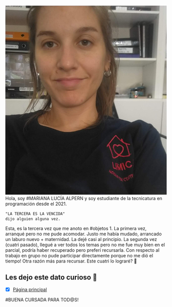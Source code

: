 ![Logo UNAHUR](./assets/yo.png)
Hola, soy
#MARIANA LUCÍA ALPERN y soy estudiante de la tecnicatura
en programación desde el 2021. 
```
"LA TERCERA ES LA VENCIDA"
dijo alguien alguna vez.
```
Esta, es la tercera vez que me anoto 
en #objetos 1. La primera vez, arranqué
pero no me pude acomodar. Justo me había mudado,
arrancado un laburo nuevo + maternidad. La dejé casi al
principio. La segunda vez (cuatri pasado), llegué a ver
todos los temas pero no me fue muy bien en el parcial, 
podría haber recuperado pero preferí recursarla.
Con respecto al trabajo en grupo no pude participar directamente
porque no me dió el tiempo! Otra razón más para recursar.
Este cuatri lo lograré?
:rofl:

## Les dejo este dato curioso :monocle_face:
- [x] [Página principal](https://billiken.lat/interesante/cual-es-el-origen-de-la-frase-la-tercera-es-la-vencida/)

#BUENA CURSADA PARA TOD@S!
